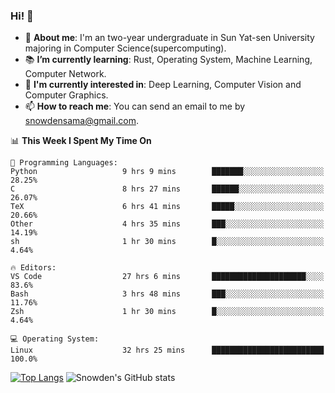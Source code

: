 ### Hi! 👋

+ :school: **About me**: I'm an two-year undergraduate in Sun Yat-sen University majoring in Computer Science(supercomputing).
+ :books: **I’m currently learning**: Rust, Operating System, Machine Learning, Computer Network.
+ :lollipop: **I'm currently interested in**: Deep Learning, Computer Vision and Computer Graphics.
+ 📫 **How to reach me**: You can send an email to me by snowdensama@gmail.com.

<!--START_SECTION:waka-->
📊 **This Week I Spent My Time On** 

```text
💬 Programming Languages: 
Python                   9 hrs 9 mins        ███████░░░░░░░░░░░░░░░░░░   28.25% 
C                        8 hrs 27 mins       ██████░░░░░░░░░░░░░░░░░░░   26.07% 
TeX                      6 hrs 41 mins       █████░░░░░░░░░░░░░░░░░░░░   20.66% 
Other                    4 hrs 35 mins       ███░░░░░░░░░░░░░░░░░░░░░░   14.19% 
sh                       1 hr 30 mins        █░░░░░░░░░░░░░░░░░░░░░░░░   4.64%

🔥 Editors: 
VS Code                  27 hrs 6 mins       █████████████████████░░░░   83.6% 
Bash                     3 hrs 48 mins       ███░░░░░░░░░░░░░░░░░░░░░░   11.76% 
Zsh                      1 hr 30 mins        █░░░░░░░░░░░░░░░░░░░░░░░░   4.64%

💻 Operating System: 
Linux                    32 hrs 25 mins      █████████████████████████   100.0%

```


<!--END_SECTION:waka-->


[![Top Langs](https://github-readme-stats.vercel.app/api/top-langs/?username=lixk28&langs_count=8&layout=compact&hide_border=true)](https://github.com/lixk28/github-readme-stats)
![Snowden's GitHub stats](https://github-readme-stats.vercel.app/api?username=lixk28&show_icons=true&hide_border=true&count_private=true)



<!--
**lixk28/lixk28** is a ✨ _special_ ✨ repository because its `README.md` (this file) appears on your GitHub profile.

Here are some ideas to get you started:

- 🔭 I’m currently working on ...
- 🌱 I’m currently learning ...
- 👯 I’m looking to collaborate on ...
- 🤔 I’m looking for help with ...
- 💬 Ask me about ...
- 📫 How to reach me: ...
- 😄 Pronouns: ...
- ⚡ Fun fact: ...
  -->
